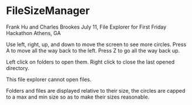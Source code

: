 FileSizeManager
===============
Frank Hu and Charles Brookes July 11, File Explorer for First Friday Hackathon Athens, GA

Use left, right, up, and down to move the screen to see more circles.
Press A to move all the way back to the left.
Press Z to go all the way back up.

Left click on folders to open them.
Right click to close the last opened directory.

This file explorer cannot open files.

Folders and files are displayed relative to their size, the circles are capped to a max and min size so as to make their sizes reasonable.
